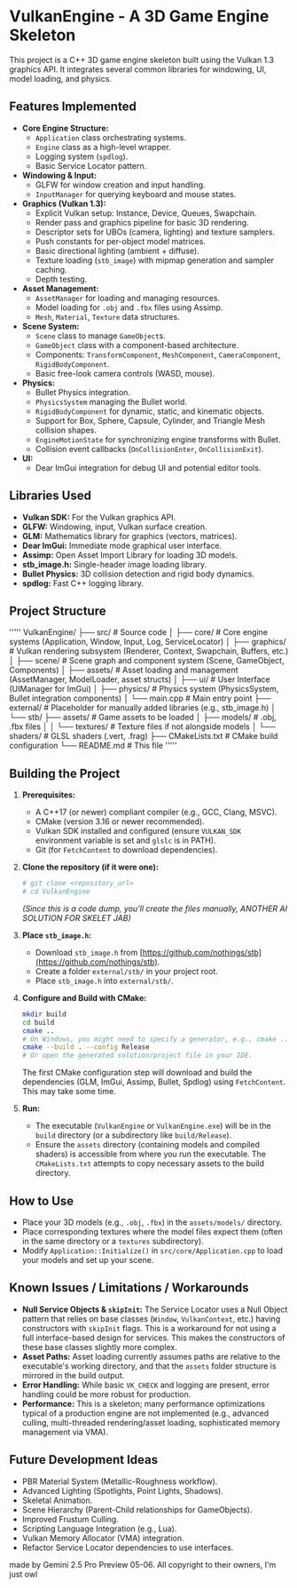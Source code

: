 # VulkanEngine - A 3D Game Engine Skeleton

This project is a C++ 3D game engine skeleton built using the Vulkan 1.3 graphics API. It integrates several common libraries for windowing, UI, model loading, and physics.

## Features Implemented

*   **Core Engine Structure:**
    *   `Application` class orchestrating systems.
    *   `Engine` class as a high-level wrapper.
    *   Logging system (`spdlog`).
    *   Basic Service Locator pattern.
*   **Windowing & Input:**
    *   GLFW for window creation and input handling.
    *   `InputManager` for querying keyboard and mouse states.
*   **Graphics (Vulkan 1.3):**
    *   Explicit Vulkan setup: Instance, Device, Queues, Swapchain.
    *   Render pass and graphics pipeline for basic 3D rendering.
    *   Descriptor sets for UBOs (camera, lighting) and texture samplers.
    *   Push constants for per-object model matrices.
    *   Basic directional lighting (ambient + diffuse).
    *   Texture loading (`stb_image`) with mipmap generation and sampler caching.
    *   Depth testing.
*   **Asset Management:**
    *   `AssetManager` for loading and managing resources.
    *   Model loading for `.obj` and `.fbx` files using Assimp.
    *   `Mesh`, `Material`, `Texture` data structures.
*   **Scene System:**
    *   `Scene` class to manage `GameObject`s.
    *   `GameObject` class with a component-based architecture.
    *   Components: `TransformComponent`, `MeshComponent`, `CameraComponent`, `RigidBodyComponent`.
    *   Basic free-look camera controls (WASD, mouse).
*   **Physics:**
    *   Bullet Physics integration.
    *   `PhysicsSystem` managing the Bullet world.
    *   `RigidBodyComponent` for dynamic, static, and kinematic objects.
    *   Support for Box, Sphere, Capsule, Cylinder, and Triangle Mesh collision shapes.
    *   `EngineMotionState` for synchronizing engine transforms with Bullet.
    *   Collision event callbacks (`OnCollisionEnter`, `OnCollisionExit`).
*   **UI:**
    *   Dear ImGui integration for debug UI and potential editor tools.

## Libraries Used

*   **Vulkan SDK:** For the Vulkan graphics API.
*   **GLFW:** Windowing, input, Vulkan surface creation.
*   **GLM:** Mathematics library for graphics (vectors, matrices).
*   **Dear ImGui:** Immediate mode graphical user interface.
*   **Assimp:** Open Asset Import Library for loading 3D models.
*   **stb_image.h:** Single-header image loading library.
*   **Bullet Physics:** 3D collision detection and rigid body dynamics.
*   **spdlog:** Fast C++ logging library.

## Project Structure
'''''
VulkanEngine/
├── src/ 									# Source code
│ ├── core/ 								# Core engine systems (Application, Window, Input, Log, ServiceLocator)
│ ├── graphics/ 							# Vulkan rendering subsystem (Renderer, Context, Swapchain, Buffers, etc.)
│ ├── scene/ 								# Scene graph and component system (Scene, GameObject, Components)
│ ├── assets/ 								# Asset loading and management (AssetManager, ModelLoader, asset structs)
│ ├── ui/ 									# User Interface (UIManager for ImGui)
│ ├── physics/ 								# Physics system (PhysicsSystem, Bullet integration components)
│ └── main.cpp 								# Main entry point
├── external/ 								# Placeholder for manually added libraries (e.g., stb_image.h)
│ └── stb/
├── assets/ 								# Game assets to be loaded
│ ├── models/ 								# .obj, .fbx files
│ │ └── textures/ 							# Texture files if not alongside models
│ └── shaders/ 								# GLSL shaders (.vert, .frag)
├── CMakeLists.txt 							# CMake build configuration
└── README.md 								# This file
'''''

## Building the Project

1.  **Prerequisites:**
    *   A C++17 (or newer) compliant compiler (e.g., GCC, Clang, MSVC).
    *   CMake (version 3.16 or newer recommended).
    *   Vulkan SDK installed and configured (ensure `VULKAN_SDK` environment variable is set and `glslc` is in PATH).
    *   Git (for `FetchContent` to download dependencies).

2.  **Clone the repository (if it were one):**
    ```bash
    # git clone <repository_url>
    # cd VulkanEngine
    ```
    *(Since this is a code dump, you'll create the files manually, ANOTHER AI SOLUTION FOR SKELET JAB)*

3.  **Place `stb_image.h`:**
    *   Download `stb_image.h` from [https://github.com/nothings/stb](https://github.com/nothings/stb).
    *   Create a folder `external/stb/` in your project root.
    *   Place `stb_image.h` into `external/stb/`.

4.  **Configure and Build with CMake:**
    ```bash
    mkdir build
    cd build
    cmake .. 
    # On Windows, you might need to specify a generator, e.g., cmake .. -G "Visual Studio 17 2022"
    cmake --build . --config Release 
    # Or open the generated solution/project file in your IDE.
    ```
    The first CMake configuration step will download and build the dependencies (GLM, ImGui, Assimp, Bullet, Spdlog) using `FetchContent`. This may take some time.

5.  **Run:**
    *   The executable (`VulkanEngine` or `VulkanEngine.exe`) will be in the `build` directory (or a subdirectory like `build/Release`).
    *   Ensure the `assets` directory (containing models and compiled shaders) is accessible from where you run the executable. The `CMakeLists.txt` attempts to copy necessary assets to the build directory.

## How to Use

*   Place your 3D models (e.g., `.obj`, `.fbx`) in the `assets/models/` directory.
*   Place corresponding textures where the model files expect them (often in the same directory or a `textures` subdirectory).
*   Modify `Application::Initialize()` in `src/core/Application.cpp` to load your models and set up your scene.

## Known Issues / Limitations / Workarounds

*   **Null Service Objects & `skipInit`:** The Service Locator uses a Null Object pattern that relies on base classes (`Window`, `VulkanContext`, etc.) having constructors with `skipInit` flags. This is a workaround for not using a full interface-based design for services. This makes the constructors of these base classes slightly more complex.
*   **Asset Paths:** Asset loading currently assumes paths are relative to the executable's working directory, and that the `assets` folder structure is mirrored in the build output.
*   **Error Handling:** While basic `VK_CHECK` and logging are present, error handling could be more robust for production.
*   **Performance:** This is a skeleton; many performance optimizations typical of a production engine are not implemented (e.g., advanced culling, multi-threaded rendering/asset loading, sophisticated memory management via VMA).

## Future Development Ideas

*   PBR Material System (Metallic-Roughness workflow).
*   Advanced Lighting (Spotlights, Point Lights, Shadows).
*   Skeletal Animation.
*   Scene Hierarchy (Parent-Child relationships for GameObjects).
*   Improved Frustum Culling.
*   Scripting Language Integration (e.g., Lua).
*   Vulkan Memory Allocator (VMA) integration.
*   Refactor Service Locator dependencies to use interfaces.

made by Gemini 2.5 Pro Preview 05-06. All copyright to their owners, I'm just owl

